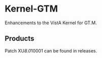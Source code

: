 Kernel-GTM
==========
Enhancements to the VistA Kernel for GT.M. 

Products
--------
Patch XU*8.0*10001 can be found in releases.
